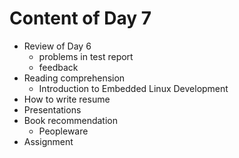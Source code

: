 # Content of Day 7

*	Review of Day 6
	-	problems in test report
	-	feedback
*	Reading comprehension
	-	Introduction to Embedded Linux Development
*	How to write resume
*	Presentations
*	Book recommendation
	-	Peopleware
*	Assignment
